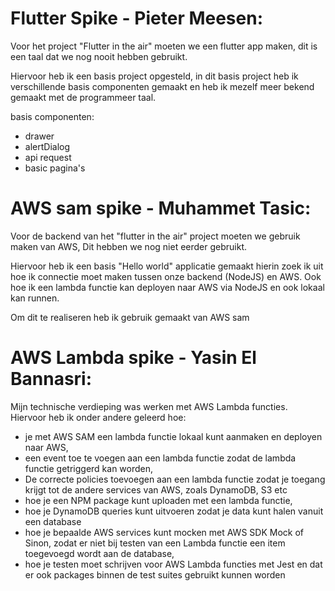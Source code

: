 # Flutter Spike - Pieter Meesen:

Voor het project "Flutter in the air" moeten we een flutter app maken, dit is een taal dat we nog nooit hebben gebruikt.

Hiervoor heb ik een basis project opgesteld, in dit basis project heb ik verschillende basis componenten gemaakt en heb ik mezelf meer bekend gemaakt met de programmeer taal.

basis componenten:

- drawer
- alertDialog
- api request
- basic pagina's


# AWS sam spike - Muhammet Tasic:

Voor de backend van het "flutter in the air" project moeten we gebruik maken van AWS, Dit hebben we nog niet eerder gebruikt.

Hiervoor heb ik een basis "Hello world" applicatie gemaakt hierin zoek ik uit hoe ik connectie moet maken tussen onze backend (NodeJS) en AWS.
Ook hoe ik een lambda functie kan deployen naar AWS via NodeJS en ook lokaal kan runnen.

Om dit te realiseren heb ik gebruik gemaakt van AWS sam



# AWS Lambda spike - Yasin El Bannasri:

Mijn technische verdieping was werken met AWS Lambda functies.
Hiervoor heb ik onder andere geleerd hoe:
- je met AWS SAM een lambda functie lokaal kunt aanmaken en deployen naar AWS,
- een event toe te voegen aan een lambda functie zodat de lambda functie getriggerd kan worden,
- De correcte policies toevoegen aan een lambda functie zodat je toegang krijgt tot de andere services van AWS, zoals DynamoDB, S3 etc
- hoe je een NPM package kunt uploaden met een lambda functie,
- hoe je DynamoDB queries kunt uitvoeren zodat je data kunt halen vanuit een database
- hoe je bepaalde AWS services kunt mocken met AWS SDK Mock of Sinon, zodat er niet bij testen van een Lambda functie een item toegevoegd wordt aan de database,
- hoe je testen moet schrijven voor AWS Lambda functies met Jest en dat er ook packages binnen de test suites gebruikt kunnen worden
